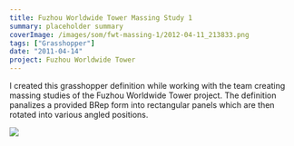 ```yaml
---
title: Fuzhou Worldwide Tower Massing Study 1
summary: placeholder summary
coverImage: /images/som/fwt-massing-1/2012-04-11_213833.png
tags: ["Grasshopper"]
date: "2011-04-14"
project: Fuzhou Worldwide Tower
---
```


I created this grasshopper definition while working with the team creating massing studies of the Fuzhou Worldwide Tower project. The definition panalizes a provided BRep form into rectangular panels which are then rotated into various angled positions.

![](/images/som/fwt-massing-1/2012-04-11_213700.png)
